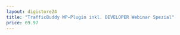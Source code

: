 ```yaml
---
layout: digistore24
title: "TrafficBuddy WP-Plugin inkl. DEVELOPER Webinar Spezial"
price: 69.97
---
```

